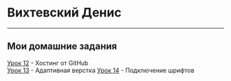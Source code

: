 # Вихтевский Денис
***
## Мои домашние задания

[Урок 12](https://vikhtevsky.github.io/lesson_12/src/ "урок 12") - Хостинг от GitHub  
[Урок 13](https://vikhtevsky.github.io/lesson_13/ "урок 13") - Адаптивная верстка
[Урок 14](https://vikhtevsky.github.io/lesson_14/ "урок 14") - Подключение шрифтов  

